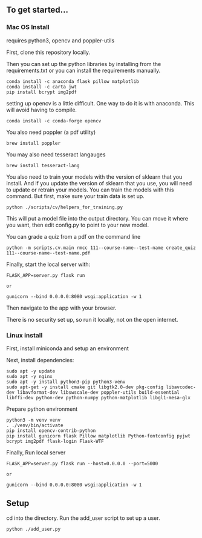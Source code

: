 ## To get started...

### Mac OS Install

requires python3, opencv and poppler-utils

First, clone this repository locally.

Then you can set up the python libraries by installing from the requirements.txt or you can install the requirements manually.


```
conda install -c anaconda flask pillow matplotlib
conda install -c carta jwt
pip install bcrypt img2pdf
```

setting up opencv is a little difficult. One way to do it is with anaconda. This will avoid having to compile.


```
conda install -c conda-forge opencv
```

You also need poppler (a pdf utility)

```
brew install poppler 
```

You may also need tesseract langauges

```
brew install tesseract-lang 
```

You also need to train your models with the version of sklearn that you install. And if you update the version of sklearn that you use, you will need to update or retrain your models.
You can train the models with this command. But first, make sure your train data is set up.

```
python ./scripts/cv/helpers_for_training.py
```

This will put a model file into the output directory. You can move it where you want, then edit config.py to point to your new model.

You can grade a quiz from a pdf on the command line
```
python -m scripts.cv.main rmcc 111--course-name--test-name create_quiz 111--course-name--test-name.pdf 
```

Finally, start the local server with:

```
FLASK_APP=server.py flask run

or

gunicorn --bind 0.0.0.0:8080 wsgi:application -w 1
```

Then navigate to the app with your browser.


There is no security set up, so run it locally, not on the open internet.

### Linux install

First, install miniconda and setup an environment

Next, install dependencies:

```
sudo apt -y update
sudo apt -y nginx
sudo apt -y install python3-pip python3-venv
sudo apt-get -y install cmake git libgtk2.0-dev pkg-config libavcodec-dev libavformat-dev libswscale-dev poppler-utils build-essential libffi-dev python-dev python-numpy python-matplotlib libgl1-mesa-glx
```

Prepare python environment
```
python3 -m venv venv 
. ./venv/bin/activate
pip install opencv-contrib-python 
pip install gunicorn flask Pillow matplotlib Python-fontconfig pyjwt bcrypt img2pdf flask-login Flask-WTF
```

Finally, Run local server

```
FLASK_APP=server.py flask run --host=0.0.0.0 --port=5000

or

gunicorn --bind 0.0.0.0:8080 wsgi:application -w 1
```

## Setup

cd into the directory. Run the add_user script to set up a user.
```
python ./add_user.py
```


